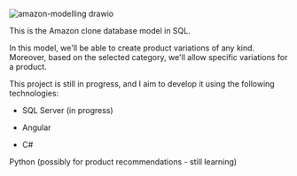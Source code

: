 ![amazon-modelling drawio](https://github.com/juliogr4/amazon-sql/assets/102883494/ea1b7de5-efc3-447e-9bce-1feebfaf80f9)

This is the Amazon clone database model in SQL.

In this model, we'll be able to create product variations of any kind. Moreover, based on the selected category, we'll allow specific variations for a product.

This project is still in progress, and I aim to develop it using the following technologies:

- SQL Server (in progress)

- Angular

- C#

Python (possibly for product recommendations - still learning)



  
